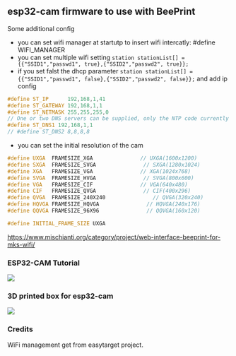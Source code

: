 ## esp32-cam firmware to use with BeePrint
Some additional config
 - you can set wifi manager at startutp to insert wifi intercatly: #define WIFI_MANAGER
 - you can set multiple wifi setting 
 `station stationList[] = {{"SSID1","passwd1", true},{"SSID2","passwd2", true}};`
 - if you set falst the dhcp parameter
 `station stationList[] = {{"SSID1","passwd1", false},{"SSID2","passwd2", false}};`
 and add ip config
 ```cpp
 #define ST_IP      192,168,1,41
 #define ST_GATEWAY 192,168,1,1
 #define ST_NETMASK 255,255,255,0
 // One or two DNS servers can be supplied, only the NTP code currently uses them
 #define ST_DNS1 192,168,1,1
 // #define ST_DNS2 8,8,8,8
 ```
 - you can set the initial resolution of the cam
```cpp
#define UXGA  FRAMESIZE_XGA               // UXGA(1600x1200)
#define SXGA  FRAMESIZE_SVGA               // SXGA(1280x1024)
#define XGA   FRAMESIZE_VGA               // XGA(1024x768)
#define SVGA  FRAMESIZE_HVGA               // SVGA(800x600)
#define VGA   FRAMESIZE_CIF               // VGA(640x480)
#define CIF   FRAMESIZE_QVGA               // CIF(400x296)
#define QVGA  FRAMESIZE_240X240               // QVGA(320x240)
#define HQVGA FRAMESIZE_HQVGA               // HQVGA(240x176)
#define QQVGA FRAMESIZE_96X96               // QQVGA(160x120)

#define INITIAL_FRAME_SIZE UXGA
```
 

https://www.mischianti.org/category/project/web-interface-beeprint-for-mks-wifi/

### ESP32-CAM Tutorial

![](https://www.mischianti.org/wp-content/uploads/2021/03/ESP32-CAM-clone-upgrade-web-interface-with-flash-light-720x340.jpg)

### 3D printed box for esp32-cam

![](https://www.mischianti.org/wp-content/uploads/2021/03/3d-printed-Modular-System-ESP32-CAM-holder-main-720x340.jpg)


### Credits

WiFi management get from easytarget project.